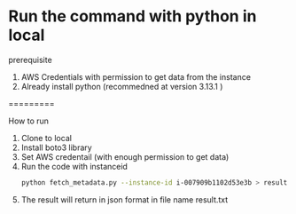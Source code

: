 Run the command with python in local
========

prerequisite
1. AWS Credentials with permission to get data from the instance
2. Already install python (recommedned at version 3.13.1 )

=========

How to run
1. Clone to local
2. Install boto3 library
3. Set AWS credentail (with enough permission to get data)
4. Run the code with instanceid
   ```bash
   python fetch_metadata.py --instance-id i-007909b1102d53e3b > result.txt
   ```
6. The result will return in json format in file name result.txt
